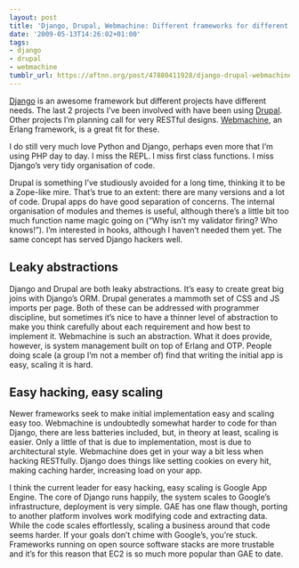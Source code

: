 ```yaml
---
layout: post
title: 'Django, Drupal, Webmachine: Different frameworks for different projects'
date: '2009-05-13T14:26:02+01:00'
tags:
- django
- drupal
- webmachine
tumblr_url: https://aftnn.org/post/47880411928/django-drupal-webmachine-different-frameworks-different
---
```

<p><a href="http://www.djangoproject.com/">Django</a> is an awesome framework but different projects have different needs. The last 2 projects I&rsquo;ve been involved with have been using <a href="http://drupal.org/">Drupal</a>. Other projects I&rsquo;m planning call for very RESTful designs. <a href="http://bitbucket.org/justin/webmachine/wiki/Home">Webmachine</a>, an Erlang framework, is a great fit for these.</p>

<p>I do still very much love Python and Django, perhaps even more that I&rsquo;m using PHP day to day. I miss the REPL. I miss first class functions. I miss Django&rsquo;s very tidy organisation of code.</p>

<p>Drupal is something I&rsquo;ve studiously avoided for a long time, thinking it to be a Zope-like mire. That&rsquo;s true to an extent: there are many versions and a lot of code. Drupal apps do have good separation of concerns. The internal organisation of modules and themes is useful, although there&rsquo;s a little bit too much function name magic going on (&ldquo;Why isn&rsquo;t my validator firing? Who knows!&rdquo;). I&rsquo;m interested in hooks, although I haven&rsquo;t needed them yet. The same concept has served Django hackers well.</p>

<h2>Leaky abstractions</h2>

<p>Django and Drupal are both leaky abstractions. It&rsquo;s easy to create great big joins with Django&rsquo;s ORM. Drupal generates a mammoth set of CSS and JS imports per page. Both of these can be addressed with programmer discipline, but sometimes it&rsquo;s nice to have a thinner level of abstraction to make you think carefully about each requirement and how best to implement it. Webmachine is such an abstraction. What it does provide, however, is system management built on top of Erlang and OTP. People doing scale (a group I&rsquo;m not a member of) find that writing the initial app is easy, scaling it is hard.</p>

<h2>Easy hacking, easy scaling</h2>

<p>Newer frameworks seek to make initial implementation easy and scaling easy too. Webmachine is undoubtedly somewhat harder to code for than Django, there are less batteries included, but, in theory at least, scaling is easier. Only a little of that is due to implementation, most is due to architectural style. Webmachine does get in your way a bit less when hacking RESTfully. Django does things like setting cookies on every hit, making caching harder, increasing load on your app.</p>

<p>I think the current leader for easy hacking, easy scaling is Google App Engine. The core of Django runs happily, the system scales to Google&rsquo;s infrastructure, deployment is very simple. GAE has one flaw though, porting to another platform involves work modifying code and extracting data. While the code scales effortlessly, scaling a business around that code seems harder. If your goals don&rsquo;t chime with Google&rsquo;s, you&rsquo;re stuck. Frameworks running on open source software stacks are more trustable and it&rsquo;s for this reason that EC2 is so much more popular than GAE to date.</p>
